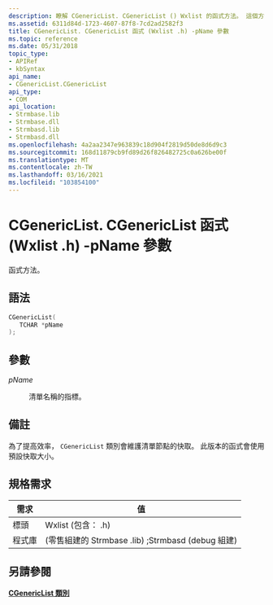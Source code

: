 ```yaml
---
description: 瞭解 CGenericList. CGenericList () Wxlist 的函式方法。 這個方法會使用 ' pName ' 參數。
ms.assetid: 6311d84d-1723-4607-87f8-7cd2ad2582f3
title: CGenericList. CGenericList 函式 (Wxlist .h) -pName 參數
ms.topic: reference
ms.date: 05/31/2018
topic_type:
- APIRef
- kbSyntax
api_name:
- CGenericList.CGenericList
api_type:
- COM
api_location:
- Strmbase.lib
- Strmbase.dll
- Strmbasd.lib
- Strmbasd.dll
ms.openlocfilehash: 4a2aa2347e963839c18d904f2819d50de8d6d9c3
ms.sourcegitcommit: 168d11879cb9fd89d26f826482725c0a626be00f
ms.translationtype: MT
ms.contentlocale: zh-TW
ms.lasthandoff: 03/16/2021
ms.locfileid: "103854100"
---
```

# <a name="cgenericlistcgenericlist-constructor-wxlisth---pname-parameter"></a>CGenericList. CGenericList 函式 (Wxlist .h) -pName 參數

函式方法。

## <a name="syntax"></a>語法


```C++
CGenericList(
   TCHAR *pName
);
```



## <a name="parameters"></a>參數

<dl> <dt>

*pName* 
</dt> <dd>

清單名稱的指標。

</dd> </dl>

## <a name="remarks"></a>備註

為了提高效率， `CGenericList` 類別會維護清單節點的快取。 此版本的函式會使用預設快取大小。

## <a name="requirements"></a>規格需求

| 需求 | 值 |
|-|-|
| 標頭 | Wxlist (包含： .h)  |
| 程式庫|  (零售組建的 Strmbase .lib) ;Strmbasd (debug 組建)  |

## <a name="see-also"></a>另請參閱

<dl> <dt>

[**CGenericList 類別**](cgenericlist.md)
</dt> </dl>

 

 




